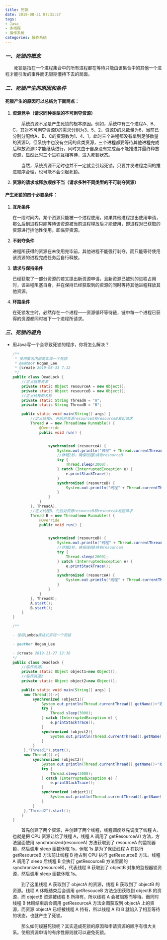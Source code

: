 ```yaml
---
title: 死锁
date: 2019-08-31 07:31:57
tags:
- Java
- 多线程
- 操作系统
categories: 操作系统
---
```


### _一、死锁的概念_

&emsp;&emsp;死锁是指在一个进程集合中的所有进程都在等待只能由该集合中的其他一个进程才能引发的事件而无限期僵持下去的局面。

### _二、死锁产生的原因和条件_

#### 死锁产生的原因可以总结为下面两点：

1. __资源竞争（请求同种类型的不可剥夺资源）__

   &emsp;&emsp;系统资源不足是产生死锁的根本原因。例如，系统中有三个进程A、B、C，其对不可剥夺资源D的需求分别为3、5、2，资源D的总数量为6，当前已分别分配给A、B、C的资源数为1、4、1，此时三个进程都没有拿到足够数量的资源D，但系统中也没有空闲的此类资源，三个进程都要等待其他进程完成后释放资源D才能继续进行，同时又由于自身没有完成而不能推进并最终释放资源，显然此时三个进程互相等待，进入死锁状态。

   &emsp;&emsp;当然，系统资源不足时也并不一定就会引起死锁。只要并发进程之间的推进顺序合理，也可能不会引起死锁。

2. __资源的请求或释放顺序不当（请求多种不同类型的不可剥夺资源）__

#### 产生死锁的四个必要条件：

1. __互斥条件__

   在一段时间内，某个资源只能被一个进程使用，如果其他进程提出使用申请，那么后到进程只能等待该资源被当前进程释放后才能使用，即进程对已获取的资源进行排他性使用。即临界资源。

2. __不剥夺条件__

   进程所获得的资源在未使用完毕前，其他进程不能强行剥夺，而只能等待使用该资源的进程完成任务后自行释放。

3. __请求与保持条件__

   已经获取了一部分资源的若又提出新资源申请，且新资源已被别的进程占用时，该进程阻塞自身，并在保持已经获取到的资源的同时等待其他进程释放其他资源。

4. __环路条件__

   在死锁发生时，必然存在一个进程——资源循环等待链，链中每一个进程已获得的资源都同时被下一个进程所请求。

### _三、死锁的避免_



+ 用Java写一个会导致死锁的程序，你将怎么解决？

  ```java
  /**
   * 使用匿名内部类实现一个死锁
   * @author Hogan_Lee
   * @create 2019-08-31 7:12
   */
  public class DeadLock {
      //定义临界资源
      private static Object resourceA = new Object();
      private static Object resourceB = new Object();
      //定义线程的名称
      private static String ThreadA = "A";
      private static String ThreadB = "B";
  
      public static void main(String[] args) {
          //定义线程A，先后对资源resourceA和resourceB发起请求
          Thread A = new Thread(new Runnable() {
              @Override
              public void run() {
  
  
                  synchronized (resourceA) {
                      System.out.println("线程" + Thread.currentThread().getName() + "获得resourceA");
                      //休眠2秒，确保线程B持有resourceB
                      try {
                          Thread.sleep(2000);
                      } catch (InterruptedException e) {
                          e.printStackTrace();
                      }
                      synchronized (resourceB) {
                          System.out.println("线程" + Thread.currentThread().getName() + "获得resourceB");
                      }
                  }
              }
          }, ThreadA);
          //定义线程B，先后对资源resourceB和resourceA发起请求
          Thread B = new Thread(new Runnable() {
              @Override
              public void run() {
  
  
                  synchronized (resourceB) {
                      System.out.println("线程" + Thread.currentThread().getName() + "获得resourceB");
                      //休眠2秒，确保线程A持有resourceA
                      try {
                          Thread.sleep(2000);
                      } catch (InterruptedException e) {
                          e.printStackTrace();
                      }
                      synchronized (resourceA) {
                          System.out.println("线程" + Thread.currentThread().getName() + "获得resourceA");
                      }
                  }
              }
          }, ThreadB);
          A.start();
          B.start();
      }
  }

  /**
  
  - 使用Lambda表达式实现一个死锁
  
  - @author Hogan_Lee
  
  - @create 2019-11-27 12:38
  */
  public class Deadlock {
      //临界资源1
      private static Object object1=new Object();
      //临界资源2
      private static Object object2=new Object();
  
      public static void main(String[] args) {
       new Thread(()->{
           synchronized (object1){
               System.out.println(Thread.currentThread().getName()+"取得object1的锁");
               try {
                   Thread.sleep(3000);
               } catch (InterruptedException e) {
                   e.printStackTrace();
               }
               synchronized (object2){
                   System.out.println(Thread.currentThread().getName()+"取得object2的锁");
               }
           }
       },"Thread1").start();
       new Thread(()->{
           synchronized (object2){
               System.out.println(Thread.currentThread().getName()+"取得object2的锁");
               try {
                   Thread.sleep(3000);
               } catch (InterruptedException e) {
                   e.printStackTrace();
               }
               synchronized (object1){
                   System.out.println(Thread.currentThread().getName()+"取得object1的锁");
               }
           }
       },"Thread2").start();
      }
  }
  ```

  &emsp;&emsp;首先创建了两个资源，并创建了两个线程，线程调度器先调度了线程 A，也就是把 CPU 资源让给了线程 A，线程 A 调用了 getResourceA() 方法，方法里面使用 synchronized(resourceA) 方法获取到了 resourceA 的监视器锁，然后调用 sleep 函数休眠 1s，休眠 1s 是为了保证线程 A 在执行 getResourceB 方法前让线程 B 抢占到 CPU 执行 getResourceB 方法。线程 A 调用了 sleep 后线程 B 会执行 getResourceB 方法里面的 synchronized(resourceB)，代表线程 B 获取到了 objectB 对象的监视器锁资源，然后调用 sleep 函数休眠 1s。

  &emsp;&emsp;到了这里线程 A 获取到了 objectA 的资源，线程 B 获取到了 objectB 的资源。线程 A 休眠结束后会调用 getResouceB 方法企图获取到 objectB 的资源，而 objectB 资源被线程 B 所持有，所以线程 A 会被阻塞而等待。而同时线程 B 休眠结束后会调用 getResourceA 方法企图获取到 objectA 上的资源，而资源 objectA 已经被线程 A 持有，所以线程 A 和 B 就陷入了相互等待的状态，也就产生了死锁。

  &emsp;&emsp;那么如何规避死锁呢？其实造成死锁的原因和申请资源的顺序有很大关系。使用资源申请的有序性原则就可以避免死锁。